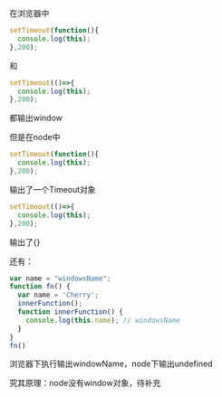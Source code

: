在浏览器中
```js
setTimeout(function(){
  console.log(this);
},200);
```
和
```js
setTimeout(()=>{
  console.log(this);
},200);
```
都输出window

但是在node中
```js
setTimeout(function(){
  console.log(this);
},200);
```
输出了一个Timeout对象
```js
setTimeout(()=>{
  console.log(this);
},200);
```
输出了{}

还有：
```js
var name = "windowsName";
function fn() {
  var name = 'Cherry';
  innerFunction();
  function innerFunction() {
    console.log(this.name); // windowsName
  }
}
fn()
```
浏览器下执行输出windowName，node下输出undefined

究其原理：node没有window对象，待补充
